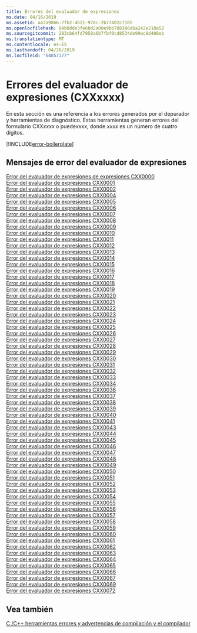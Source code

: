 ```yaml
---
title: Errores del evaluador de expresiones
ms.date: 04/16/2019
ms.assetid: a47a9866-7fb2-4b21-978c-2b77402c7105
ms.openlocfilehash: 04b0dde3fe60d2a00e9bb788386d6a242e210a52
ms.sourcegitcommit: 283cb64fd7958a6b7fbf0cd8534de99ac8d408eb
ms.translationtype: MT
ms.contentlocale: es-ES
ms.lasthandoff: 04/28/2019
ms.locfileid: "64857177"
---
```

# <a name="expression-evaluator-errors-cxxxxxx"></a>Errores del evaluador de expresiones (CXXxxxx)

En esta sección es una referencia a los errores generados por el depurador y herramientas de diagnóstico. Estas herramientas generan errores del formulario CXX*xxxx* o puede*xxxx*, donde *xxxx* es un número de cuatro dígitos.

[!INCLUDE[error-boilerplate](../../error-messages/includes/error-boilerplate.md)]

## <a name="expression-evaluator-error-messages"></a>Mensajes de error del evaluador de expresiones

[Error del evaluador de expresiones de expresiones CXX0000](expression-evaluator-error-cxx0000.md) \
[Error del evaluador de expresiones CXX0001](expression-evaluator-error-cxx0001.md) \
[Error del evaluador de expresiones CXX0002](expression-evaluator-error-cxx0002.md) \
[Error del evaluador de expresiones CXX0004](expression-evaluator-error-cxx0004.md) \
[Error del evaluador de expresiones CXX0005](expression-evaluator-error-cxx0005.md) \
[Error del evaluador de expresiones CXX0006](expression-evaluator-error-cxx0006.md) \
[Error del evaluador de expresiones CXX0007](expression-evaluator-error-cxx0007.md) \
[Error del evaluador de expresiones CXX0008](expression-evaluator-error-cxx0008.md) \
[Error del evaluador de expresiones CXX0009](expression-evaluator-error-cxx0009.md) \
[Error del evaluador de expresiones CXX0010](expression-evaluator-error-cxx0010.md) \
[Error del evaluador de expresiones CXX0011](expression-evaluator-error-cxx0011.md) \
[Error del evaluador de expresiones CXX0012](expression-evaluator-error-cxx0012.md) \
[Error del evaluador de expresiones CXX0013](expression-evaluator-error-cxx0013.md) \
[Error del evaluador de expresiones CXX0014](expression-evaluator-error-cxx0014.md) \
[Error del evaluador de expresiones CXX0015](expression-evaluator-error-cxx0015.md) \
[Error del evaluador de expresiones CXX0016](expression-evaluator-error-cxx0016.md) \
[Error del evaluador de expresiones CXX0017](expression-evaluator-error-cxx0017.md) \
[Error del evaluador de expresiones CXX0018](expression-evaluator-error-cxx0018.md) \
[Error del evaluador de expresiones CXX0019](expression-evaluator-error-cxx0019.md) \
[Error del evaluador de expresiones CXX0020](expression-evaluator-error-cxx0020.md) \
[Error del evaluador de expresiones CXX0021](expression-evaluator-error-cxx0021.md) \
[Error del evaluador de expresiones CXX0022](expression-evaluator-error-cxx0022.md) \
[Error del evaluador de expresiones CXX0023](expression-evaluator-error-cxx0023.md) \
[Error del evaluador de expresiones CXX0024](expression-evaluator-error-cxx0024.md) \
[Error del evaluador de expresiones CXX0025](expression-evaluator-error-cxx0025.md) \
[Error del evaluador de expresiones CXX0026](expression-evaluator-error-cxx0026.md) \
[Error del evaluador de expresiones CXX0027](expression-evaluator-error-cxx0027.md) \
[Error del evaluador de expresiones CXX0028](expression-evaluator-error-cxx0028.md) \
[Error del evaluador de expresiones CXX0029](expression-evaluator-error-cxx0029.md) \
[Error del evaluador de expresiones CXX0030](expression-evaluator-error-cxx0030.md) \
[Error del evaluador de expresiones CXX0031](expression-evaluator-error-cxx0031.md) \
[Error del evaluador de expresiones CXX0032](expression-evaluator-error-cxx0032.md) \
[Error del evaluador de expresiones CXX0033](expression-evaluator-error-cxx0033.md) \
[Error del evaluador de expresiones CXX0034](expression-evaluator-error-cxx0034.md) \
[Error del evaluador de expresiones CXX0036](expression-evaluator-error-cxx0036.md) \
[Error del evaluador de expresiones CXX0037](expression-evaluator-error-cxx0037.md) \
[Error del evaluador de expresiones CXX0038](expression-evaluator-error-cxx0038.md) \
[Error del evaluador de expresiones CXX0039](expression-evaluator-error-cxx0039.md) \
[Error del evaluador de expresiones CXX0040](expression-evaluator-error-cxx0040.md) \
[Error del evaluador de expresiones CXX0041](expression-evaluator-error-cxx0041.md) \
[Error del evaluador de expresiones CXX0043](expression-evaluator-error-cxx0043.md) \
[Error del evaluador de expresiones CXX0044](expression-evaluator-error-cxx0044.md) \
[Error del evaluador de expresiones CXX0045](expression-evaluator-error-cxx0045.md) \
[Error del evaluador de expresiones CXX0046](expression-evaluator-error-cxx0046.md) \
[Error del evaluador de expresiones CXX0047](expression-evaluator-error-cxx0047.md) \
[Error del evaluador de expresiones CXX0048](expression-evaluator-error-cxx0048.md) \
[Error del evaluador de expresiones CXX0049](expression-evaluator-error-cxx0049.md) \
[Error del evaluador de expresiones CXX0050](expression-evaluator-error-cxx0050.md) \
[Error del evaluador de expresiones CXX0051](expression-evaluator-error-cxx0051.md) \
[Error del evaluador de expresiones CXX0052](expression-evaluator-error-cxx0052.md) \
[Error del evaluador de expresiones CXX0053](expression-evaluator-error-cxx0053.md) \
[Error del evaluador de expresiones CXX0054](expression-evaluator-error-cxx0054.md) \
[Error del evaluador de expresiones CXX0055](expression-evaluator-error-cxx0055.md) \
[Error del evaluador de expresiones CXX0056](expression-evaluator-error-cxx0056.md) \
[Error del evaluador de expresiones CXX0057](expression-evaluator-error-cxx0057.md) \
[Error del evaluador de expresiones CXX0058](expression-evaluator-error-cxx0058.md) \
[Error del evaluador de expresiones CXX0059](expression-evaluator-error-cxx0059.md) \
[Error del evaluador de expresiones CXX0060](expression-evaluator-error-cxx0060.md) \
[Error del evaluador de expresiones CXX0061](expression-evaluator-error-cxx0061.md) \
[Error del evaluador de expresiones CXX0062](expression-evaluator-error-cxx0062.md) \
[Error del evaluador de expresiones CXX0063](expression-evaluator-error-cxx0063.md) \
[Error del evaluador de expresiones CXX0064](expression-evaluator-error-cxx0064.md) \
[Error del evaluador de expresiones CXX0065](expression-evaluator-error-cxx0065.md) \
[Error del evaluador de expresiones CXX0066](expression-evaluator-error-cxx0066.md) \
[Error del evaluador de expresiones CXX0067](expression-evaluator-error-cxx0067.md) \
[Error del evaluador de expresiones CXX0069](expression-evaluator-error-cxx0069.md) \
[Error del evaluador de expresiones CXX0072](expression-evaluator-error-cxx0072.md)

## <a name="see-also"></a>Vea también

[C /C++ herramientas errores y advertencias de compilación y el compilador](../compiler-errors-1/c-cpp-build-errors.md)
